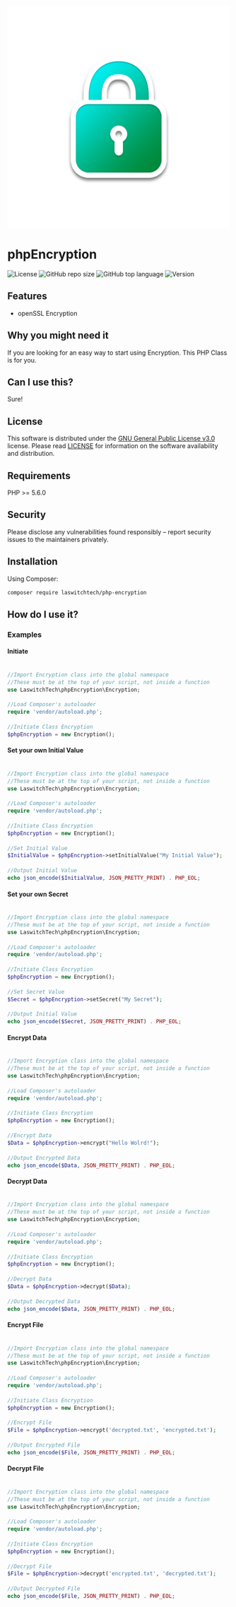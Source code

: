 ![GitHub repo logo](/dist/img/logo.png)

# phpEncryption
![License](https://img.shields.io/github/license/LouisOuellet/php-encryption?style=for-the-badge)
![GitHub repo size](https://img.shields.io/github/repo-size/LouisOuellet/php-encryption?style=for-the-badge&logo=github)
![GitHub top language](https://img.shields.io/github/languages/top/LouisOuellet/php-encryption?style=for-the-badge)
![Version](https://img.shields.io/github/v/release/LouisOuellet/php-encryption?label=Version&style=for-the-badge)

## Features
 - openSSL Encryption

## Why you might need it
If you are looking for an easy way to start using Encryption. This PHP Class is for you.

## Can I use this?
Sure!

## License
This software is distributed under the [GNU General Public License v3.0](https://www.gnu.org/licenses/gpl-3.0.en.html) license. Please read [LICENSE](LICENSE) for information on the software availability and distribution.

## Requirements
PHP >= 5.6.0

## Security
Please disclose any vulnerabilities found responsibly – report security issues to the maintainers privately.

## Installation
Using Composer:
```sh
composer require laswitchtech/php-encryption
```

## How do I use it?

### Examples
#### Initiate
```php

//Import Encryption class into the global namespace
//These must be at the top of your script, not inside a function
use LaswitchTech\phpEncryption\Encryption;

//Load Composer's autoloader
require 'vendor/autoload.php';

//Initiate Class Encryption
$phpEncryption = new Encryption();
```

#### Set your own Initial Value
```php

//Import Encryption class into the global namespace
//These must be at the top of your script, not inside a function
use LaswitchTech\phpEncryption\Encryption;

//Load Composer's autoloader
require 'vendor/autoload.php';

//Initiate Class Encryption
$phpEncryption = new Encryption();

//Set Initial Value
$InitialValue = $phpEncryption->setInitialValue("My Initial Value");

//Output Initial Value
echo json_encode($InitialValue, JSON_PRETTY_PRINT) . PHP_EOL;
```

#### Set your own Secret
```php

//Import Encryption class into the global namespace
//These must be at the top of your script, not inside a function
use LaswitchTech\phpEncryption\Encryption;

//Load Composer's autoloader
require 'vendor/autoload.php';

//Initiate Class Encryption
$phpEncryption = new Encryption();

//Set Secret Value
$Secret = $phpEncryption->setSecret("My Secret");

//Output Initial Value
echo json_encode($Secret, JSON_PRETTY_PRINT) . PHP_EOL;
```

#### Encrypt Data
```php

//Import Encryption class into the global namespace
//These must be at the top of your script, not inside a function
use LaswitchTech\phpEncryption\Encryption;

//Load Composer's autoloader
require 'vendor/autoload.php';

//Initiate Class Encryption
$phpEncryption = new Encryption();

//Encrypt Data
$Data = $phpEncryption->encrypt("Hello Wolrd!");

//Output Encrypted Data
echo json_encode($Data, JSON_PRETTY_PRINT) . PHP_EOL;
```

#### Decrypt Data
```php

//Import Encryption class into the global namespace
//These must be at the top of your script, not inside a function
use LaswitchTech\phpEncryption\Encryption;

//Load Composer's autoloader
require 'vendor/autoload.php';

//Initiate Class Encryption
$phpEncryption = new Encryption();

//Decrypt Data
$Data = $phpEncryption->decrypt($Data);

//Output Decrypted Data
echo json_encode($Data, JSON_PRETTY_PRINT) . PHP_EOL;
```

#### Encrypt File
```php

//Import Encryption class into the global namespace
//These must be at the top of your script, not inside a function
use LaswitchTech\phpEncryption\Encryption;

//Load Composer's autoloader
require 'vendor/autoload.php';

//Initiate Class Encryption
$phpEncryption = new Encryption();

//Encrypt File
$File = $phpEncryption->encrypt('decrypted.txt', 'encrypted.txt');

//Output Encrypted File
echo json_encode($File, JSON_PRETTY_PRINT) . PHP_EOL;
```

#### Decrypt File
```php

//Import Encryption class into the global namespace
//These must be at the top of your script, not inside a function
use LaswitchTech\phpEncryption\Encryption;

//Load Composer's autoloader
require 'vendor/autoload.php';

//Initiate Class Encryption
$phpEncryption = new Encryption();

//Decrypt File
$File = $phpEncryption->decrypt('encrypted.txt', 'decrypted.txt');

//Output Decrypted File
echo json_encode($File, JSON_PRETTY_PRINT) . PHP_EOL;
```

